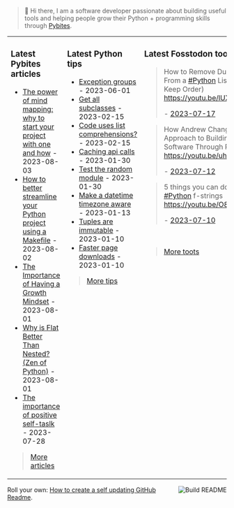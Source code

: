 > 👋 Hi there, I am a software developer passionate about building useful tools and helping people grow their Python + programming skills through <a href="https://pybit.es" target="_blank">Pybites</a>.

<table><tr><td valign="top" width="33%">

### Latest Pybites articles

<ul>

  <li><a href="https://pybit.es/articles/the-power-of-mind-mapping/" target="_blank">The power of mind mapping: why to start your project with one and how</a> - 2023-08-03</li>

  <li><a href="https://pybit.es/articles/add-makefile-to-python-project/" target="_blank">How to better streamline your Python project using a Makefile</a> - 2023-08-02</li>

  <li><a href="https://pybit.es/articles/the-importance-of-having-a-growth-mindset/" target="_blank">The Importance of Having a Growth Mindset</a> - 2023-08-01</li>

  <li><a href="https://pybit.es/articles/why-is-flat-better-than-nested-zen-of-python/" target="_blank">Why is Flat Better Than Nested? (Zen of Python)</a> - 2023-08-01</li>

  <li><a href="https://pybit.es/articles/building-confidence-and-overcoming-challenges-by-using-positive-self-talk/" target="_blank">The importance of positive self-taslk</a> - 2023-07-28</li>

</ul>

> <a href="https://pybit.es/articles/" target="_blank">More articles</a>


</td><td valign="top" width="34%">

### Latest Python tips

<ul>

  <li><a href="https://github.com/bbelderbos/bobcodesit/blob/main/notes/20230601094256.md" target="_blank">Exception groups</a> - 2023-06-01</li>

  <li><a href="https://github.com/bbelderbos/bobcodesit/blob/main/notes/20230215143414.md" target="_blank">Get all subclasses</a> - 2023-02-15</li>

  <li><a href="https://github.com/bbelderbos/bobcodesit/blob/main/notes/20230215131208.md" target="_blank">Code uses list comprehensions?</a> - 2023-02-15</li>

  <li><a href="https://github.com/bbelderbos/bobcodesit/blob/main/notes/20230130103011.md" target="_blank">Caching api calls</a> - 2023-01-30</li>

  <li><a href="https://github.com/bbelderbos/bobcodesit/blob/main/notes/20230130102312.md" target="_blank">Test the random module</a> - 2023-01-30</li>

  <li><a href="https://github.com/bbelderbos/bobcodesit/blob/main/notes/20230113130529.md" target="_blank">Make a datetime timezone aware</a> - 2023-01-13</li>

  <li><a href="https://github.com/bbelderbos/bobcodesit/blob/main/notes/20230110131408.md" target="_blank">Tuples are immutable</a> - 2023-01-10</li>

  <li><a href="https://github.com/bbelderbos/bobcodesit/blob/main/notes/20230110130247.md" target="_blank">Faster page downloads</a> - 2023-01-10</li>

</ul>

> <a href="https://github.com/bbelderbos/bobcodesit" target="_blank">More tips</a>


</td><td valign="top" width="33%">

### Latest Fosstodon toots


  <blockquote>
  <p>How to Remove Duplicates From a <a class="mention hashtag" href="https://fosstodon.org/tags/Python" rel="tag">#<span>Python</span></a> List (And Keep Order) <a href="https://youtu.be/lUXl0cK8s08" rel="nofollow noopener noreferrer" target="_blank"><span class="invisible">https://</span><span class="">youtu.be/lUXl0cK8s08</span><span class="invisible"></span></a></p>
  - <a href="https://fosstodon.org/@bbelderbos/110730328277039647" target="_blank">2023-07-17</a>
  </blockquote>

  <blockquote>
  <p>How Andrew Changed His Approach to Building <a class="mention hashtag" href="https://fosstodon.org/tags/Python" rel="tag">#<span>Python</span></a> Software Through PDM <a href="https://youtu.be/uhfrFPAIKCU" rel="nofollow noopener noreferrer" target="_blank"><span class="invisible">https://</span><span class="">youtu.be/uhfrFPAIKCU</span><span class="invisible"></span></a></p>
  - <a href="https://fosstodon.org/@bbelderbos/110702401248101657" target="_blank">2023-07-12</a>
  </blockquote>

  <blockquote>
  <p>5 things you can do with <a class="mention hashtag" href="https://fosstodon.org/tags/Python" rel="tag">#<span>Python</span></a> f-strings <a href="https://youtu.be/O8KFVxpxIZk" rel="nofollow noopener noreferrer" target="_blank"><span class="invisible">https://</span><span class="">youtu.be/O8KFVxpxIZk</span><span class="invisible"></span></a></p>
  - <a href="https://fosstodon.org/@bbelderbos/110690950812696921" target="_blank">2023-07-10</a>
  </blockquote>


<br>

> <a href="https://fosstodon.org/@bbelderbos" target="_blank">More toots</a>


</td></tr></table>

<a href="https://github.com/bbelderbos/bbelderbos/actions" target="_blank"><img src="https://github.com/bbelderbos/bbelderbos/workflows/Daily%20Update/badge.svg" align="right" alt="Build README"></a>Roll your own: <a href="https://pybit.es/articles/how-to-create-a-self-updating-github-readme/" target="_blank">How to create a self updating GitHub Readme</a>.